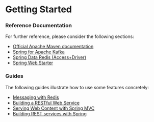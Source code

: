 # Getting Started

### Reference Documentation
For further reference, please consider the following sections:

* [Official Apache Maven documentation](https://maven.apache.org/guides/index.html)
* [Spring for Apache Kafka](https://docs.spring.io/spring-boot/docs/{bootVersion}/reference/htmlsingle/#boot-features-kafka)
* [Spring Data Redis (Access+Driver)](https://docs.spring.io/spring-boot/docs/{bootVersion}/reference/htmlsingle/#boot-features-redis)
* [Spring Web Starter](https://docs.spring.io/spring-boot/docs/{bootVersion}/reference/htmlsingle/#boot-features-developing-web-applications)

### Guides
The following guides illustrate how to use some features concretely:

* [Messaging with Redis](https://spring.io/guides/gs/messaging-redis/)
* [Building a RESTful Web Service](https://spring.io/guides/gs/rest-service/)
* [Serving Web Content with Spring MVC](https://spring.io/guides/gs/serving-web-content/)
* [Building REST services with Spring](https://spring.io/guides/tutorials/bookmarks/)

